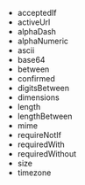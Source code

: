 - acceptedIf
- activeUrl
- alphaDash
- alphaNumeric
- ascii
- base64
- between
- confirmed
- digitsBetween
- dimensions
- length
- lengthBetween
- mime
- requireNotIf
- requiredWith
- requiredWithout
- size
- timezone
